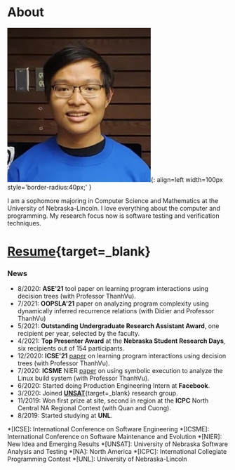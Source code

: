 # About

![Profile Photo](images/profile-photo.jpg){: align=left width=100px style='border-radius:40px;' }

I am a sophomore majoring in Computer Science and Mathematics at the University of Nebraska-Lincoln. 
I love everything about the computer and programming.
My research focus now is software testing and verification techniques.

<div style="clear:both"></div>

# [Resume](resume/2021_short_cv.pdf){target=_blank}

### News
- 8/2020: **ASE'21** tool paper on learning program interactions using decision trees (with Professor ThanhVu).
- 7/2021: **OOPSLA'21** paper on analyzing program complexity using dynamically inferred recurrence relations (with Didier and Professor ThanhVu)
- 5/2021: **Outstanding Undergraduate Research Assistant Award**, one recipient per year, selected by the faculty.
- 4/2021: **Top Presenter Award** at the **Nebraska Student Research Days**, six recipients out of 154 participants.
- 12/2020: **ICSE'21** [paper](https://arxiv.org/abs/2102.06872) on learning program interactions using decision trees (with Professor ThanhVu).
- 7/2020: **ICSME** NIER [paper](https://ieeexplore.ieee.org/abstract/document/9240705) on using symbolic execution to analyze the Linux build system (with Professor ThanhVu).
- 6/2020: Started doing Production Engineering Intern at **Facebook**.
- 3/2020: Joined [**UNSAT**](https://nguyenthanhvuh.github.io/research/group/){target=_blank} research group.
- 11/2019: Won first prize at site, second in region at the **ICPC** North Central NA Regional Contest (with Quan and Cuong).
- 8/2019: Started studying at **UNL**.

*[ICSE]: International Conference on Software Engineering
*[ICSME]: International Conference on Software Maintenance and Evolution
*[NIER]: New Idea and Emerging Results
*[UNSAT]: University of Nebraska Software Analysis and Testing
*[NA]: North America
*[ICPC]: International Collegiate Programming Contest
*[UNL]: University of Nebraska-Lincoln
